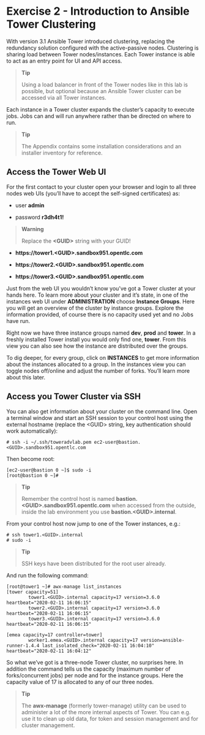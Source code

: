 # Exercise 2 - Introduction to Ansible Tower Clustering

With version 3.1 Ansible Tower introduced clustering, replacing the
redundancy solution configured with the active-passive nodes. Clustering
is sharing load between Tower nodes/instances. Each Tower instance is
able to act as an entry point for UI and API access.

> **Tip**
>
> Using a load balancer in front of the Tower nodes like in this lab is
> possible, but optional because an Ansible Tower cluster can be
> accessed via all Tower instances.

Each instance in a Tower cluster expands the cluster’s capacity to
execute jobs. Jobs can and will run anywhere rather than be directed on
where to run.

> **Tip**
>
> The Appendix contains some installation considerations and an
> installer inventory for reference.

## Access the Tower Web UI

For the first contact to your cluster open your browser and login to all
three nodes web UIs (you’ll have to accept the self-signed certificates)
as:

  - user **admin**

  - password **r3dh4t1\!**

> **Warning**
>
> Replace the **\<GUID\>** string with your GUID\!

  - **https://tower1.\<GUID\>.sandbox951.opentlc.com**

  - **https://tower2.\<GUID\>.sandbox951.opentlc.com**

  - **https://tower3.\<GUID\>.sandbox951.opentlc.com**

Just from the web UI you wouldn’t know you’ve got a Tower cluster at
your hands here. To learn more about your cluster and it’s state, in one
of the instances web UI under **ADMINISTRATION** choose **Instance
Groups**. Here you will get an overview of the cluster by instance
groups. Explore the information provided, of course there is no capacity
used yet and no Jobs have run.

Right now we have three instance groups named **dev**, **prod** and
**tower**. In a freshly installed Tower install you would only find one,
**tower**. From this view you can also see how the instance are
distributed over the groups.

To dig deeper, for every group, click on **INSTANCES** to get more
information about the instances allocated to a group. In the instances
view you can toggle nodes off/online and adjust the number of forks.
You’ll learn more about this later.

## Access you Tower Cluster via SSH

You can also get information about your cluster on the command line.
Open a terminal window and start an SSH session to your control host
using the external hostname (replace the \<GUID\> string, key
authentication should work automatically):

    # ssh -i ~/.ssh/toweradvlab.pem ec2-user@bastion.<GUID>.sandbox951.opentlc.com

Then become root:

    [ec2-user@bastion 0 ~]$ sudo -i
    [root@bastion 0 ~]#

> **Tip**
>
> Remember the control host is named
> **bastion.\<GUID\>.sandbox951.opentlc.com** when accessed from the
> outside, inside the lab environment you use
> **bastion.\<GUID\>.internal**.

From your control host now jump to one of the Tower instances, e.g.:

    # ssh tower1.<GUID>.internal
    # sudo -i

> **Tip**
>
> SSH keys have been distributed for the root user already.

And run the following command:

    [root@tower1 ~]# awx-manage list_instances
    [tower capacity=51]
            tower1.<GUID>.internal capacity=17 version=3.6.0 heartbeat="2020-02-11 16:06:15"
            tower2.<GUID>.internal capacity=17 version=3.6.0 heartbeat="2020-02-11 16:06:15"
            tower3.<GUID>.internal capacity=17 version=3.6.0 heartbeat="2020-02-11 16:06:15"

    [emea capacity=17 controller=tower]
            worker1.emea.<GUID>.internal capacity=17 version=ansible-runner-1.4.4 last_isolated_check="2020-02-11 16:04:10" heartbeat="2020-02-11 16:04:12"

So what we’ve got is a three-node Tower cluster, no surprises here. In
addition the command tells us the capacity (maximum number of
forks/concurrent jobs) per node and for the instance groups. Here the
capacity value of 17 is allocated to any of our three nodes.

> **Tip**
>
> The **awx-manage** (formerly tower-manage) utility can be used to
> administer a lot of the more internal aspects of Tower. You can e.g.
> use it to clean up old data, for token and session management and for
> cluster management.
